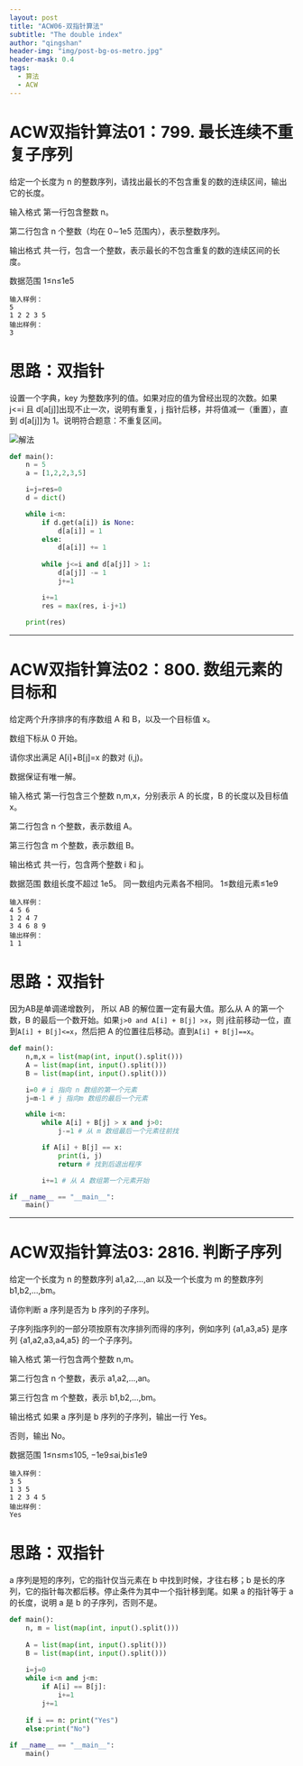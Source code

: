 ```yaml
---
layout: post
title: "ACW06-双指针算法"
subtitle: "The double index"
author: "qingshan"
header-img: "img/post-bg-os-metro.jpg"
header-mask: 0.4
tags:
  - 算法
  - ACW
---
```


# ACW双指针算法01：799. 最长连续不重复子序列

给定一个长度为 n 的整数序列，请找出最长的不包含重复的数的连续区间，输出它的长度。

输入格式
第一行包含整数 n。

第二行包含 n 个整数（均在 0∼1e5 范围内），表示整数序列。

输出格式
共一行，包含一个整数，表示最长的不包含重复的数的连续区间的长度。

数据范围
1≤n≤1e5
```
输入样例：
5
1 2 2 3 5
输出样例：
3
```

# 思路：双指针
设置一个字典，key 为整数序列的值。如果对应的值为曾经出现的次数。如果 j<=i 且 d[a[j]]出现不止一次，说明有重复，j 指针后移，并将值减一（重置），直到 d[a[j]]为 1。说明符合题意：不重复区间。

![解法](https://cdn.acwing.com/media/article/image/2020/05/21/38626_0aed0a9e9b-1.png)

```python
def main():
    n = 5
    a = [1,2,2,3,5]

    i=j=res=0
    d = dict()

    while i<n:
        if d.get(a[i]) is None:
            d[a[i]] = 1
        else:
            d[a[i]] += 1
        
        while j<=i and d[a[j]] > 1:
            d[a[j]] -= 1
            j+=1

        i+=1
        res = max(res, i-j+1)
        
    print(res)
```

--------------------
# ACW双指针算法02：800. 数组元素的目标和

给定两个升序排序的有序数组 A 和 B，以及一个目标值 x。

数组下标从 0 开始。

请你求出满足 A[i]+B[j]=x 的数对 (i,j)。

数据保证有唯一解。

输入格式
第一行包含三个整数 n,m,x，分别表示 A 的长度，B 的长度以及目标值 x。

第二行包含 n 个整数，表示数组 A。

第三行包含 m 个整数，表示数组 B。

输出格式
共一行，包含两个整数 i 和 j。

数据范围
数组长度不超过 1e5。
同一数组内元素各不相同。
1≤数组元素≤1e9
```
输入样例：
4 5 6
1 2 4 7
3 4 6 8 9
输出样例：
1 1
```

# 思路：双指针

因为AB是单调递增数列， 所以 AB 的解位置一定有最大值。那么从 A 的第一个数，B 的最后一个数开始。如果`j>0 and A[i] + B[j] >x`，则 j往前移动一位，直到`A[i] + B[j]<=x`，然后把 A 的位置往后移动。直到`A[i] + B[j]==x`。

```python
def main():
    n,m,x = list(map(int, input().split()))
    A = list(map(int, input().split()))
    B = list(map(int, input().split()))

    i=0 # i 指向 n 数组的第一个元素
    j=m-1 # j 指向m 数组的最后一个元素

    while i<n:
        while A[i] + B[j] > x and j>0:
            j-=1 # 从 m 数组最后一个元素往前找

        if A[i] + B[j] == x:
            print(i, j)
            return # 找到后退出程序

        i+=1 # 从 A 数组第一个元素开始

if __name__ == "__main__":
    main()

```

---------------

# ACW双指针算法03: 2816. 判断子序列

给定一个长度为 n 的整数序列 a1,a2,…,an 以及一个长度为 m 的整数序列 b1,b2,…,bm。

请你判断 a 序列是否为 b 序列的子序列。

子序列指序列的一部分项按原有次序排列而得的序列，例如序列 {a1,a3,a5} 是序列 {a1,a2,a3,a4,a5} 的一个子序列。

输入格式
第一行包含两个整数 n,m。

第二行包含 n 个整数，表示 a1,a2,…,an。

第三行包含 m 个整数，表示 b1,b2,…,bm。

输出格式
如果 a 序列是 b 序列的子序列，输出一行 Yes。

否则，输出 No。

数据范围
1≤n≤m≤105,
−1e9≤ai,bi≤1e9
```
输入样例：
3 5
1 3 5
1 2 3 4 5
输出样例：
Yes
```

# 思路：双指针
a 序列是短的序列，它的指针仅当元素在 b 中找到时候，才往右移；b 是长的序列，它的指针每次都后移。停止条件为其中一个指针移到尾。如果 a 的指针等于 a 的长度，说明 a 是 b 的子序列，否则不是。

```python
def main():
    n, m = list(map(int, input().split()))
    
    A = list(map(int, input().split()))
    B = list(map(int, input().split()))
    
    i=j=0
    while i<n and j<m:
        if A[i] == B[j]:
            i+=1
        j+=1
        
    if i == n: print("Yes")
    else:print("No")
    
if __name__ == "__main__":
    main() 

```


